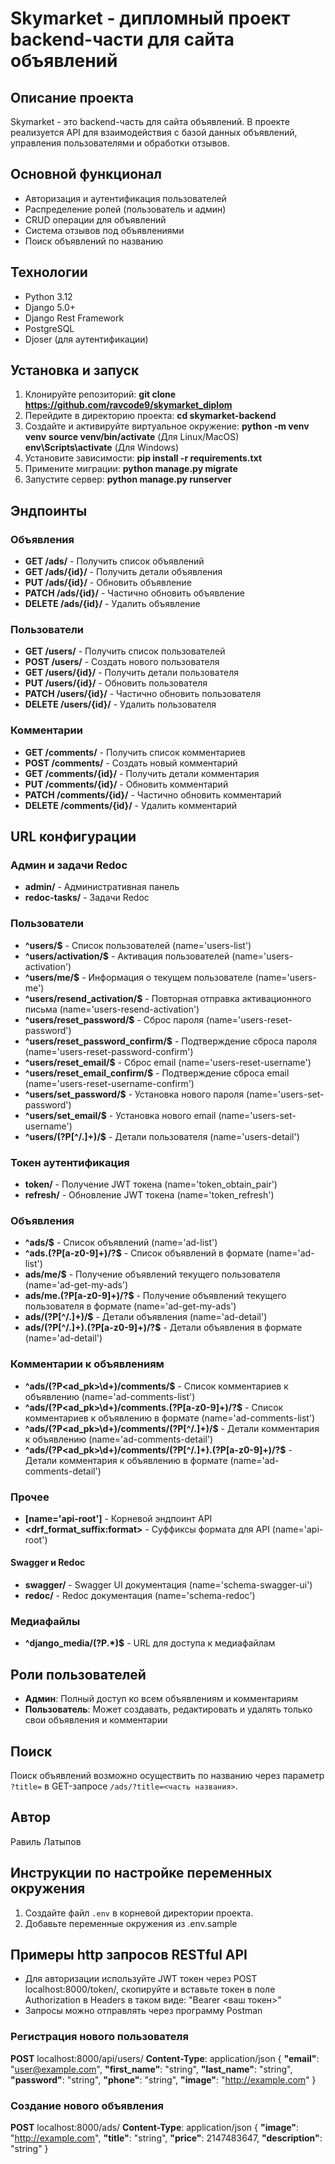 # Skymarket - дипломный проект backend-части для сайта объявлений

## Описание проекта

Skymarket - это backend-часть для сайта объявлений. В проекте реализуется API для взаимодействия с базой данных объявлений, управления пользователями и обработки отзывов.

## Основной функционал

- Авторизация и аутентификация пользователей
- Распределение ролей (пользователь и админ)
- CRUD операции для объявлений
- Система отзывов под объявлениями
- Поиск объявлений по названию

## Технологии

- Python 3.12
- Django 5.0+
- Django Rest Framework
- PostgreSQL
- Djoser (для аутентификации)

## Установка и запуск

1. Клонируйте репозиторий: **git clone https://github.com/ravcode9/skymarket_diplom**
2. Перейдите в директорию проекта: **cd skymarket-backend**
3. Создайте и активируйте виртуальное окружение: **python -m venv venv**
**source venv/bin/activate**  (Для Linux/MacOS)
**env\Scripts\activate**  (Для Windows)
4. Установите зависимости: **pip install -r requirements.txt**
5. Примените миграции: **python manage.py migrate**
6. Запустите сервер: **python manage.py runserver**

## Эндпоинты
### Объявления
- **GET /ads/** - Получить список объявлений
- **GET /ads/{id}/** - Получить детали объявления
- **PUT /ads/{id}/** - Обновить объявление
- **PATCH /ads/{id}/** - Частично обновить объявление
- **DELETE /ads/{id}/** - Удалить объявление

### Пользователи
- **GET /users/** - Получить список пользователей
- **POST /users/** - Создать нового пользователя
- **GET /users/{id}/** - Получить детали пользователя
- **PUT /users/{id}/** - Обновить пользователя
- **PATCH /users/{id}/** - Частично обновить пользователя
- **DELETE /users/{id}/** - Удалить пользователя

### Комментарии
- **GET /comments/** - Получить список комментариев
- **POST /comments/** - Создать новый комментарий
- **GET /comments/{id}/** - Получить детали комментария
- **PUT /comments/{id}/** - Обновить комментарий
- **PATCH /comments/{id}/** - Частично обновить комментарий
- **DELETE /comments/{id}/** - Удалить комментарий

## URL конфигурации

### Админ и задачи Redoc
- **admin/** - Административная панель
- **redoc-tasks/** - Задачи Redoc

### Пользователи
- **^users/$** - Список пользователей (name='users-list')
- **^users/activation/$** - Активация пользователей (name='users-activation')
- **^users/me/$** - Информация о текущем пользователе (name='users-me')
- **^users/resend_activation/$** - Повторная отправка активационного письма (name='users-resend-activation')
- **^users/reset_password/$** - Сброс пароля (name='users-reset-password')
- **^users/reset_password_confirm/$** - Подтверждение сброса пароля (name='users-reset-password-confirm')
- **^users/reset_email/$** - Сброс email (name='users-reset-username')
- **^users/reset_email_confirm/$** - Подтверждение сброса email (name='users-reset-username-confirm')
- **^users/set_password/$** - Установка нового пароля (name='users-set-password')
- **^users/set_email/$** - Установка нового email (name='users-set-username')
- **^users/(?P<id>[^/.]+)/$** - Детали пользователя (name='users-detail')

### Токен аутентификация
- **token/** - Получение JWT токена (name='token_obtain_pair')
- **refresh/** - Обновление JWT токена (name='token_refresh')

### Объявления
- **^ads/$** - Список объявлений (name='ad-list')
- **^ads\.(?P<format>[a-z0-9]+)/?$** - Список объявлений в формате (name='ad-list')
- **ads/me/$** - Получение объявлений текущего пользователя (name='ad-get-my-ads')
- **ads/me\.(?P<format>[a-z0-9]+)/?$** - Получение объявлений текущего пользователя в формате (name='ad-get-my-ads')
- **ads/(?P<pk>[^/.]+)/$** - Детали объявления (name='ad-detail')
- **ads/(?P<pk>[^/.]+)\.(?P<format>[a-z0-9]+)/?$** - Детали объявления в формате (name='ad-detail')

### Комментарии к объявлениям
- **^ads/(?P<ad_pk>\d+)/comments/$** - Список комментариев к объявлению (name='ad-comments-list')
- **^ads/(?P<ad_pk>\d+)/comments\.(?P<format>[a-z0-9]+)/?$** - Список комментариев к объявлению в формате (name='ad-comments-list')
- **^ads/(?P<ad_pk>\d+)/comments/(?P<pk>[^/.]+)/$** - Детали комментария к объявлению (name='ad-comments-detail')
- **^ads/(?P<ad_pk>\d+)/comments/(?P<pk>[^/.]+)\.(?P<format>[a-z0-9]+)/?$** - Детали комментария к объявлению в формате (name='ad-comments-detail')

### Прочее
- **[name='api-root']** - Корневой эндпоинт API
- **<drf_format_suffix:format>** - Суффиксы формата для API (name='api-root')

#### Swagger и Redoc
- **swagger/** - Swagger UI  документация (name='schema-swagger-ui')
- **redoc/** - Redoc документация (name='schema-redoc')

### Медиафайлы
- **^django_media/(?P<path>.*)$** - URL для доступа к медиафайлам

## Роли пользователей

- **Админ**: Полный доступ ко всем объявлениям и комментариям
- **Пользователь**: Может создавать, редактировать и удалять только свои объявления и комментарии

## Поиск

Поиск объявлений возможно осуществить по названию через параметр `?title=` в GET-запросе `/ads/?title=<часть названия>`.

## Автор

Равиль Латыпов

## Инструкции по настройке переменных окружения

1. Создайте файл `.env` в корневой директории проекта.
2. Добавьте переменные окружения из .env.sample

## Примеры http запросов RESTful API

- Для авторизации используйте JWT токен через POST localhost:8000/token/, скопируйте и вставьте токен в поле Authorization в Headers в таком виде: "Bearer <ваш токен>"
- Запросы можно отправлять через программу Postman

### Регистрация нового пользователя

**POST** localhost:8000/api/users/
**Content-Type**: application/json
{
**"email"**: "user@example.com",
**"first_name"**: "string",
**"last_name"**: "string",
**"password"**: "string",
**"phone"**: "string",
**"image"**: "http://example.com"
}

### Создание нового объявления

**POST** localhost:8000/ads/
**Content-Type**: application/json
{
**"image"**: "http://example.com",
**"title"**: "string",
**"price"**: 2147483647,
**"description"**: "string"
}
